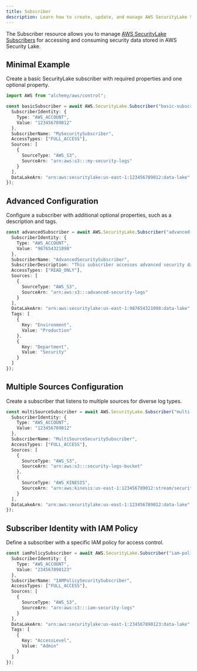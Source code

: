 ```yaml
---
title: Subscriber
description: Learn how to create, update, and manage AWS SecurityLake Subscribers using Alchemy Cloud Control.
---
```


The Subscriber resource allows you to manage [AWS SecurityLake Subscribers](https://docs.aws.amazon.com/securitylake/latest/userguide/) for accessing and consuming security data stored in AWS Security Lake.

## Minimal Example

Create a basic SecurityLake subscriber with required properties and one optional property.

```ts
import AWS from "alchemy/aws/control";

const basicSubscriber = await AWS.SecurityLake.Subscriber("basic-subscriber", {
  SubscriberIdentity: {
    Type: "AWS_ACCOUNT",
    Value: "123456789012"
  },
  SubscriberName: "MySecuritySubscriber",
  AccessTypes: ["FULL_ACCESS"],
  Sources: [
    {
      SourceType: "AWS_S3",
      SourceArn: "arn:aws:s3:::my-security-logs"
    }
  ],
  DataLakeArn: "arn:aws:securitylake:us-east-1:123456789012:data-lake"
});
```

## Advanced Configuration

Configure a subscriber with additional optional properties, such as a description and tags.

```ts
const advancedSubscriber = await AWS.SecurityLake.Subscriber("advanced-subscriber", {
  SubscriberIdentity: {
    Type: "AWS_ACCOUNT",
    Value: "987654321098"
  },
  SubscriberName: "AdvancedSecuritySubscriber",
  SubscriberDescription: "This subscriber accesses advanced security data.",
  AccessTypes: ["READ_ONLY"],
  Sources: [
    {
      SourceType: "AWS_S3",
      SourceArn: "arn:aws:s3:::advanced-security-logs"
    }
  ],
  DataLakeArn: "arn:aws:securitylake:us-east-1:987654321098:data-lake",
  Tags: [
    {
      Key: "Environment",
      Value: "Production"
    },
    {
      Key: "Department",
      Value: "Security"
    }
  ]
});
```

## Multiple Sources Configuration

Create a subscriber that listens to multiple sources for diverse log types.

```ts
const multiSourceSubscriber = await AWS.SecurityLake.Subscriber("multi-source-subscriber", {
  SubscriberIdentity: {
    Type: "AWS_ACCOUNT",
    Value: "123456789012"
  },
  SubscriberName: "MultiSourceSecuritySubscriber",
  AccessTypes: ["FULL_ACCESS"],
  Sources: [
    {
      SourceType: "AWS_S3",
      SourceArn: "arn:aws:s3:::security-logs-bucket"
    },
    {
      SourceType: "AWS_KINESIS",
      SourceArn: "arn:aws:kinesis:us-east-1:123456789012:stream/security-logs-stream"
    }
  ],
  DataLakeArn: "arn:aws:securitylake:us-east-1:123456789012:data-lake"
});
```

## Subscriber Identity with IAM Policy

Define a subscriber with a specific IAM policy for access control.

```ts
const iamPolicySubscriber = await AWS.SecurityLake.Subscriber("iam-policy-subscriber", {
  SubscriberIdentity: {
    Type: "AWS_ACCOUNT",
    Value: "234567890123"
  },
  SubscriberName: "IAMPolicySecuritySubscriber",
  AccessTypes: ["FULL_ACCESS"],
  Sources: [
    {
      SourceType: "AWS_S3",
      SourceArn: "arn:aws:s3:::iam-security-logs"
    }
  ],
  DataLakeArn: "arn:aws:securitylake:us-east-1:234567890123:data-lake",
  Tags: [
    {
      Key: "AccessLevel",
      Value: "Admin"
    }
  ]
});
```